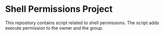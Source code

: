 # Shell Permissions Project

This repository contains script related to shell permissions. The script adds execute permission to the owner and the group.
